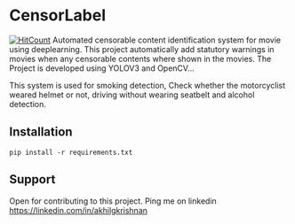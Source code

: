 
# CensorLabel
[![HitCount](http://hits.dwyl.com/AkhilGKrishnan/CensorLabel.svg)](http://hits.dwyl.com/AkhilGKrishnan/CensorLabel)
Automated censorable content identification system for movie using deeplearning. This project automatically add statutory warnings in movies when any censorable contents where shown in the movies.
The Project is developed using YOLOV3 and OpenCV...

This system is used for smoking detection, Check whether the motorcyclist weared helmet or not, driving without wearing seatbelt and alcohol detection.

## Installation

`pip install -r requirements.txt`

## Support

Open for contributing to this project. Ping me on linkedin https://linkedin.com/in/akhilgkrishnan
